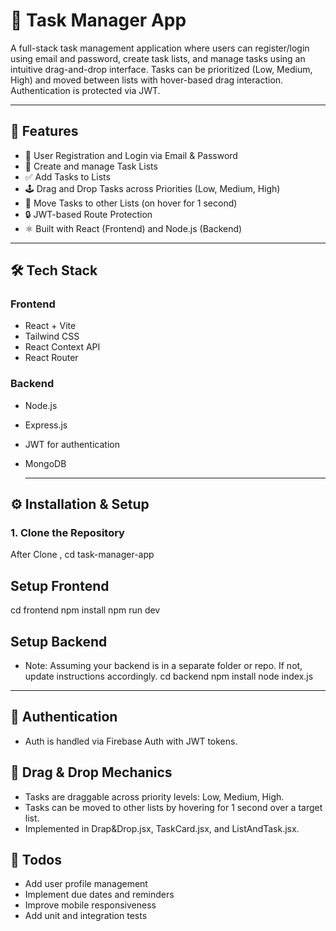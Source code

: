 # 📝 Task Manager App

A full-stack task management application where users can register/login using email and password, create task lists, and manage tasks using an intuitive drag-and-drop interface. Tasks can be prioritized (Low, Medium, High) and moved between lists with hover-based drag interaction. Authentication is protected via JWT.

---

## 🚀 Features

- 🔐 User Registration and Login via Email & Password
- 🧾 Create and manage Task Lists
- ✅ Add Tasks to Lists
- 🕹️ Drag and Drop Tasks across Priorities (Low, Medium, High)
- 📂 Move Tasks to other Lists (on hover for 1 second)
- 🔒 JWT-based Route Protection
- ⚛️ Built with React (Frontend) and Node.js (Backend)

---

## 🛠️ Tech Stack

### Frontend
- React + Vite
- Tailwind CSS
- React Context API
- React Router

### Backend
- Node.js
- Express.js
- JWT for authentication
- MongoDB 

  ---

## ⚙️ Installation & Setup

### 1. Clone the Repository
After Clone , 
cd task-manager-app

## Setup Frontend
cd frontend
npm install
npm run dev

## Setup Backend
- Note: Assuming your backend is in a separate folder or repo. If not, update instructions accordingly.
cd backend
npm install
node index.js

---

## 🔐 Authentication
- Auth is handled via Firebase Auth with JWT tokens.

## 🧲 Drag & Drop Mechanics
- Tasks are draggable across priority levels: Low, Medium, High.
- Tasks can be moved to other lists by hovering for 1 second over a target list.
- Implemented in Drap&Drop.jsx, TaskCard.jsx, and ListAndTask.jsx.

## 📌 Todos
- Add user profile management
- Implement due dates and reminders
- Improve mobile responsiveness
- Add unit and integration tests

